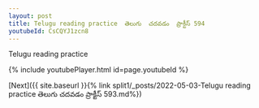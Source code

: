 ```yaml
---
layout: post
title: Telugu reading practice  తెలుగు  చదవడం  ప్రాక్టీస్ 594
youtubeId: CsCQYJ1zcn8
---
```

 
 
Telugu reading practice
 
 
 
 
 


{% include youtubePlayer.html id=page.youtubeId %}
 
[Next]({{ site.baseurl }}{% link  split1/_posts/2022-05-03-Telugu reading practice  తెలుగు  చదవడం  ప్రాక్టీస్ 593.md%})
 
